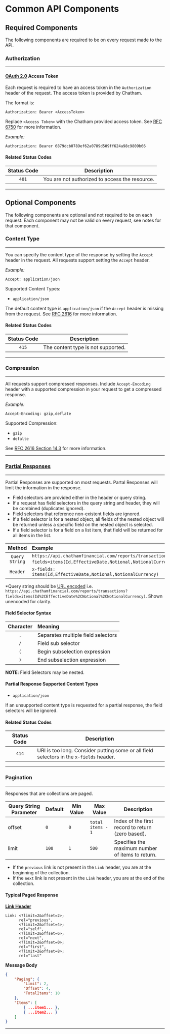 Common API Components
=======================

## Required Components
The following components are required to be on every request made to the API.

### Authorization
-----

#### **[OAuth 2.0](http://tools.ietf.org/html/rfc6749) Access Token**

Each request is required to have an access token in the `Authorization` header of the request. The access token is provided by Chatham.

The format is:

```text
Authorization: Bearer <AccessToken>
```

Replace `<Access Token>` with the Chatham provided access token. See [RFC 6750](http://tools.ietf.org/html/rfc6750) for more information.

*Example:*

```text
Authorization: Bearer 6879dcb0789ef62a0789d509ff624a98c9809b66
```
#### **Related Status Codes**

|  Status Code  | Description                                    |
| :-----------: | ---------------------------------------------- |
| `401`         | You are not authorized to access the resource. |

-----
## Optional Components
The following components are optional and not required to be on each request. Each component may not be valid on every request, see notes for that component.

### Content Type
-----
You can specify the content type of the response by setting the `Accept` header in the request. All requests support setting the `Accept` header.

*Example:*

```text
Accept: application/json
```

Supported Content Types:
* `application/json`

The default content type is `application/json` if the `Accept` header is missing from the request. See [RFC 2616](http://www.w3.org/Protocols/rfc2616/rfc2616-sec14.html) for more information.

#### **Related Status Codes**

|  Status Code  | Description                        |
| :-----------: | ---------------------------------- |
| `415`         | The content type is not supported. |

-----

### Compression

-----
All requests support compressed responses. Include `Accept-Encoding` header with a supported compression in your request to get a compressed response.

*Example:*

```text
Accept-Encoding: gzip,deflate
```

Supported Compression:

* `gzip`
* `defalte`

See [RFC 2616 Section 14.3](http://www.w3.org/Protocols/rfc2616/rfc2616-sec14.html#sec14.3) for more information.

-----

###  [Partial Responses](https://github.com/AnthonyCarl/ServiceStack.PartialResponse)

-----
Partial Responses are supported on most requests. Partal Responses will limit the information in the response. 

* Field selectors are provided either in the header or query string. 
* If a request has field selectors in the query string and header, they will be combined (duplicates ignored).
* Field selectors that reference non-existent fields are ignored.
* If a field selector is for a nested object, all fields of the nested object will be returned unless a specific field on the nested object is selected.
* If a field selector is for a field on a list item, that field will be returned for all items in the list.

| Method         | Example                                                                                                           |
|:--------------:|:------------------------------------------------------------------------------------------------------------------|
| `Query String` | `https://api.chathamfinancial.com/reports/transactions?fields=items(Id,EffectiveDate,Notional,NotionalCurrency)`* |
| `Header`       | `x-fields: items(Id,EffectiveDate,Notional,NotionalCurrency)`                                                     |
*Query string should be [URL encoded](http://meyerweb.com/eric/tools/dencoder/) i.e. `https://api.chathamfinancial.com/reports/transactions?fields=items(Id%2CEffectiveDate%2CNotional%2CNotionalCurrency)`. Shown unencoded for clarity.

#### **Field Selector Syntax**
| Character | Meaning                            |
|:---------:|:-----------------------------------|
| `,`       | Separates multiple field selectors |
| `/`       | Field sub selector                 |
| `(`       | Begin subselection expression      |
| `)`       | End subselection expression        |

**NOTE**: Field Selectors may be nested.

#### **Partial Response Supported Content Types**
* `application/json`

If an unsupported content type is requested for a partial response, the field selectors will be ignored.

#### **Related Status Codes**

|  Status Code  | Description                                                                             |
| :-----------: | --------------------------------------------------------------------------------------- |
| `414`         | URI is too long. Consider putting some or all field selectors in the `x-fields` header. |

-----

### Pagination
----
Responses that are collections are paged.

| Query String Parameter    | Default | Min Value | Max Value         | Description                                       |
| ------------------------- | ------- | --------- | ----------------- | ------------------------------------------------- |
| offset                    | `0`     | `0`       | `total items - 1` | Index of the first record to return (zero based). |
| limit                     | `100`   | `1`       | `500`             | Specifies the maximum number of items to return.  | 

* If the `previous` link is not present in the `Link` header, you are at the beginning of the collection.
* If the `next` link is not present in the `Link` header, you are at the end of the collection.

#### **Typical Paged Response**

**[Link Header](http://tools.ietf.org/html/rfc5988)**

```text
Link: <?limit=2&offset=2>;
      rel="previous",
      <?limit=2&offset=4>;
      rel="self",
      <?limit=2&offset=6>;
      rel="next",
      <?limit=2&offset=0>;
      rel="first",
      <?limit=2&offset=8>;
      rel="last"
```

**Message Body**

```json
{
    "Paging": {
        "Limit": 2,
        "Offset": 4,
        "TotalItems": 10
    },
    "Items": [
        { ...item1... },
        { ...item2... }
	]	
}
```

----

